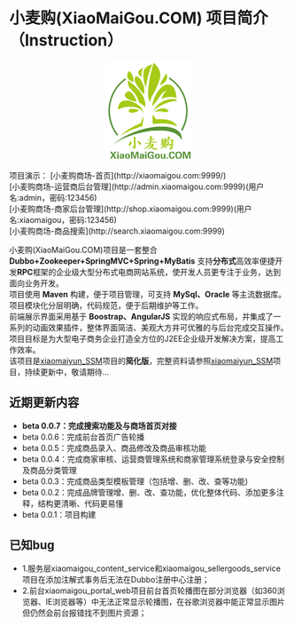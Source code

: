 # 小麦购(XiaoMaiGou.COM) 项目简介（Instruction）

<p align="center" >
  <img src="src/main/resources/xiaomaigoulogo/xiaomaigoulogo.png" alt="xiaomaigou.com" title="xiaomaigou.com">
</p>
项目演示：
[小麦购商场-首页](http://xiaomaigou.com:9999/)<br>
[小麦购商场-运营商后台管理](http://admin.xiaomaigou.com:9999)(用户名:admin，密码:123456)<br>
[小麦购商场-商家后台管理](http://shop.xiaomaigou.com:9999)(用户名:xiaomaigou，密码:123456)<br>
[小麦购商场-商品搜索](http://search.xiaomaigou.com:9999)<br>

小麦购(XiaoMaiGou.COM)项目是一套整合 **Dubbo+Zookeeper+SpringMVC+Spring+MyBatis** 支持**分布式**高效率便捷开发**RPC**框架的企业级大型分布式电商网站系统，使开发人员更专注于业务，达到面向业务开发。<br>
项目使用 **Maven** 构建，便于项目管理，可支持 **MySql、Oracle** 等主流数据库。<br>
项目模块化分层明确，代码规范，便于后期维护等工作。<br>
前端展示界面采用基于 **Boostrap、AngularJS** 实现的响应式布局，并集成了一系列的动画效果插件，整体界面简洁、美观大方并可优雅的与后台完成交互操作。<br>
项目目标是为大型电子商务企业打造全方位的J2EE企业级开发解决方案，提高工作效率。<br>
该项目是[xiaomaiyun_SSM](https://github.com/xiaomaiyun/xiaomaiyun_SSM)项目的**简化版**，完整资料请参照[xiaomaiyun_SSM](https://github.com/xiaomaiyun/xiaomaiyun_SSM)项目，持续更新中，敬请期待...

## 近期更新内容
* **beta 0.0.7：完成搜索功能及与商场首页对接**
* beta 0.0.6：完成前台首页广告轮播
* beta 0.0.5：完成商品录入、商品修改及商品审核功能
* beta 0.0.4：完成商家审核、运营商管理系统和商家管理系统登录与安全控制及商品分类管理
* beta 0.0.3：完成商品类型模板管理（包括增、删、改、查等功能)
* beta 0.0.2：完成品牌管理增、删、改、查功能，优化整体代码、添加更多注释，结构更清晰、代码更易懂
* beta 0.0.1：项目构建

## 已知bug
* 1.服务层xiaomaigou_content_service和xiaomaigou_sellergoods_service项目在添加注解式事务后无法在Dubbo注册中心注册；
* 2.前台xiaomaigou_portal_web项目前台首页轮播图在部分浏览器（如360浏览器、IE浏览器等）中无法正常显示轮播图，在谷歌浏览器中能正常显示图片但仍然会前台报错找不到图片资源；

